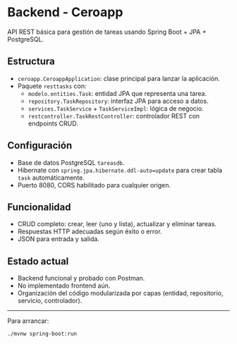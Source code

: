 # Backend - Ceroapp

API REST básica para gestión de tareas usando Spring Boot + JPA + PostgreSQL.

## Estructura

- `ceroapp.CeroappApplication`: clase principal para lanzar la aplicación.
- Paquete `resttasks` con:
  - `modelo.entities.Task`: entidad JPA que representa una tarea.
  - `repository.TaskRepository`: interfaz JPA para acceso a datos.
  - `services.TaskService` + `TaskServiceImpl`: lógica de negocio.
  - `restcontroller.TaskRestController`: controlador REST con endpoints CRUD.

## Configuración

- Base de datos PostgreSQL `tareasdb`.
- Hibernate con `spring.jpa.hibernate.ddl-auto=update` para crear tabla `task` automáticamente.
- Puerto 8080, CORS habilitado para cualquier origen.

## Funcionalidad

- CRUD completo: crear, leer (uno y lista), actualizar y eliminar tareas.
- Respuestas HTTP adecuadas según éxito o error.
- JSON para entrada y salida.

## Estado actual

- Backend funcional y probado con Postman.
- No implementado frontend aún.
- Organización del código modularizada por capas (entidad, repositorio, servicio, controlador).

---

Para arrancar:

```bash
./mvnw spring-boot:run
